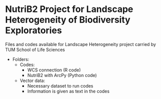 # NutriB2 Project for Landscape Heterogeneity of Biodiversity Exploratories
Files and codes available for Landscape Heterogeneity project carried by TUM School of Life Sciences

- Folders:
  - Codes:
    - WCS connection (R code)
    - NutriB2 with ArcPy (Python code)
  - Vector data:
    - Necessary dataset to run codes
    - Information is given as text in the codes
